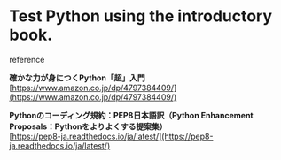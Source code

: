 # Test Python using the introductory book.

reference


**確かな力が身につくPython「超」入門**  
[https://www.amazon.co.jp/dp/4797384409/](https://www.amazon.co.jp/dp/4797384409/)  

**Pythonのコーディング規約：PEP8日本語訳（Python Enhancement Proposals：Pythonをよりよくする提案集）**  
[https://pep8-ja.readthedocs.io/ja/latest/](https://pep8-ja.readthedocs.io/ja/latest/)  
